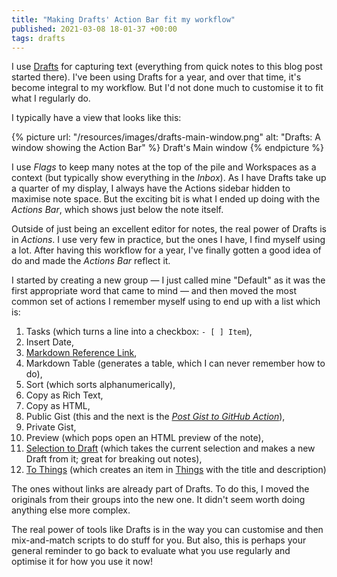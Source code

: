 ```yaml
---
title: "Making Drafts' Action Bar fit my workflow"
published: 2021-03-08 18-01-37 +00:00
tags: drafts
---
```


I use [Drafts][6] for capturing text (everything from quick notes to this blog
post started there). I've been using Drafts for a year, and over that time,
it's become integral to my workflow. But I'd not done much to customise it to
fit what I regularly do.

I typically have a view that looks like this:

{% picture url: "/resources/images/drafts-main-window.png"
           alt: "Drafts: A window showing the Action Bar" %}
  Draft's Main window
{% endpicture %}

I use _Flags_ to keep many notes at the top of the pile and Workspaces as a
context (but typically show everything in the _Inbox_). As I have Drafts take
up a quarter of my display, I always have the Actions sidebar hidden to
maximise note space. But the exciting bit is what I ended up doing with the
_Actions Bar_, which shows just below the note itself.

Outside of just being an excellent editor for notes, the real power of Drafts
is in _Actions_. I use very few in practice, but the ones I have, I find myself
using a lot. After having this workflow for a year, I've finally gotten a good
idea of do and made the _Actions Bar_ reflect it.

I started by creating a new group — I just called mine "Default" as it was the
first appropriate word that came to mind — and then moved the most common set
of actions I remember myself using to end up with a list which is:

1. Tasks (which turns a line into a checkbox: `- [ ] Item`),
2. Insert Date,
3. [Markdown Reference Link][2],
4. Markdown Table (generates a table, which I can never remember how to do),
5. Sort (which sorts alphanumerically),
6. Copy as Rich Text,
7. Copy as HTML,
8. Public Gist (this and the next is the _[Post Gist to GitHub Action][1]_),
9. Private Gist,
10. Preview (which pops open an HTML preview of the note),
11. [Selection to Draft][3] (which takes the current selection and makes a new
    Draft from it; great for breaking out notes),
12. [To Things][4] (which creates an item in [Things][5] with the title and
    description)

The ones without links are already part of Drafts. To do this, I moved the
originals from their groups into the new one. It didn't seem worth doing
anything else more complex.

The real power of tools like Drafts is in the way you can customise and then
mix-and-match scripts to do stuff for you. But also, this is perhaps your
general reminder to go back to evaluate what you use regularly and optimise it
for how you use it now!

[1]: https://actions.getdrafts.com/a/18O
[2]: https://actions.getdrafts.com/a/1L4
[3]: https://actions.getdrafts.com/a/1ah
[4]: https://actions.getdrafts.com/a/1CO
[5]: https://culturedcode.com/things/
[6]: https://getdrafts.com

